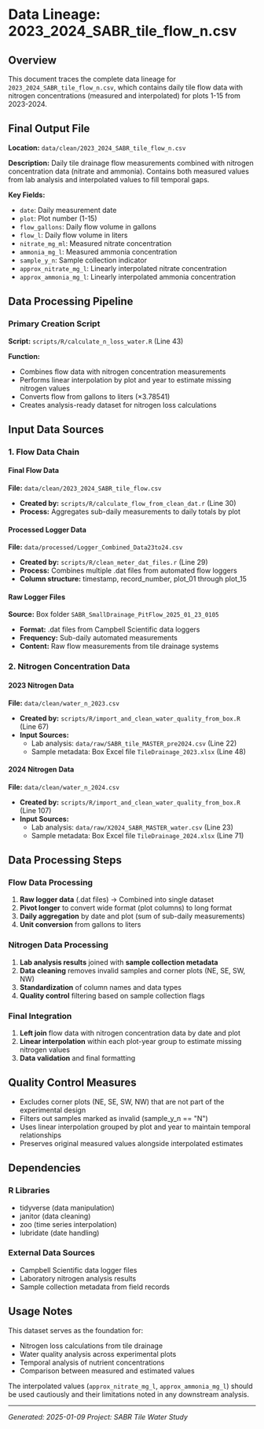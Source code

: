 # Data Lineage: 2023_2024_SABR_tile_flow_n.csv

## Overview
This document traces the complete data lineage for `2023_2024_SABR_tile_flow_n.csv`, which contains daily tile flow data with nitrogen concentrations (measured and interpolated) for plots 1-15 from 2023-2024.

## Final Output File
**Location:** `data/clean/2023_2024_SABR_tile_flow_n.csv`

**Description:** Daily tile drainage flow measurements combined with nitrogen concentration data (nitrate and ammonia). Contains both measured values from lab analysis and interpolated values to fill temporal gaps.

**Key Fields:**
- `date`: Daily measurement date
- `plot`: Plot number (1-15)
- `flow_gallons`: Daily flow volume in gallons
- `flow_l`: Daily flow volume in liters
- `nitrate_mg_ml`: Measured nitrate concentration
- `ammonia_mg_l`: Measured ammonia concentration
- `sample_y_n`: Sample collection indicator
- `approx_nitrate_mg_l`: Linearly interpolated nitrate concentration
- `approx_ammonia_mg_l`: Linearly interpolated ammonia concentration

## Data Processing Pipeline

### Primary Creation Script
**Script:** `scripts/R/calculate_n_loss_water.R` (Line 43)

**Function:**
- Combines flow data with nitrogen concentration measurements
- Performs linear interpolation by plot and year to estimate missing nitrogen values
- Converts flow from gallons to liters (×3.78541)
- Creates analysis-ready dataset for nitrogen loss calculations

## Input Data Sources

### 1. Flow Data Chain

#### Final Flow Data
**File:** `data/clean/2023_2024_SABR_tile_flow.csv`
- **Created by:** `scripts/R/calculate_flow_from_clean_dat.r` (Line 30)
- **Process:** Aggregates sub-daily measurements to daily totals by plot

#### Processed Logger Data
**File:** `data/processed/Logger_Combined_Data23to24.csv`
- **Created by:** `scripts/R/clean_meter_dat_files.r` (Line 29)
- **Process:** Combines multiple .dat files from automated flow loggers
- **Column structure:** timestamp, record_number, plot_01 through plot_15

#### Raw Logger Files
**Source:** Box folder `SABR_SmallDrainage_PitFlow_2025_01_23_0105`
- **Format:** .dat files from Campbell Scientific data loggers
- **Frequency:** Sub-daily automated measurements
- **Content:** Raw flow measurements from tile drainage systems

### 2. Nitrogen Concentration Data

#### 2023 Nitrogen Data
**File:** `data/clean/water_n_2023.csv`
- **Created by:** `scripts/R/import_and_clean_water_quality_from_box.R` (Line 67)
- **Input Sources:**
  - Lab analysis: `data/raw/SABR_tile_MASTER_pre2024.csv` (Line 22)
  - Sample metadata: Box Excel file `TileDrainage_2023.xlsx` (Line 48)

#### 2024 Nitrogen Data  
**File:** `data/clean/water_n_2024.csv`
- **Created by:** `scripts/R/import_and_clean_water_quality_from_box.R` (Line 107)
- **Input Sources:**
  - Lab analysis: `data/raw/X2024_SABR_MASTER_water.csv` (Line 23)
  - Sample metadata: Box Excel file `TileDrainage_2024.xlsx` (Line 71)

## Data Processing Steps

### Flow Data Processing
1. **Raw logger data** (.dat files) → Combined into single dataset
2. **Pivot longer** to convert wide format (plot columns) to long format
3. **Daily aggregation** by date and plot (sum of sub-daily measurements)
4. **Unit conversion** from gallons to liters

### Nitrogen Data Processing
1. **Lab analysis results** joined with **sample collection metadata**
2. **Data cleaning** removes invalid samples and corner plots (NE, SE, SW, NW)
3. **Standardization** of column names and data types
4. **Quality control** filtering based on sample collection flags

### Final Integration
1. **Left join** flow data with nitrogen concentration data by date and plot
2. **Linear interpolation** within each plot-year group to estimate missing nitrogen values
3. **Data validation** and final formatting

## Quality Control Measures

- Excludes corner plots (NE, SE, SW, NW) that are not part of the experimental design
- Filters out samples marked as invalid (sample_y_n == "N")
- Uses linear interpolation grouped by plot and year to maintain temporal relationships
- Preserves original measured values alongside interpolated estimates

## Dependencies

### R Libraries
- tidyverse (data manipulation)
- janitor (data cleaning)
- zoo (time series interpolation)
- lubridate (date handling)

### External Data Sources
- Campbell Scientific data logger files
- Laboratory nitrogen analysis results
- Sample collection metadata from field records

## Usage Notes

This dataset serves as the foundation for:
- Nitrogen loss calculations from tile drainage
- Water quality analysis across experimental plots
- Temporal analysis of nutrient concentrations
- Comparison between measured and estimated values

The interpolated values (`approx_nitrate_mg_l`, `approx_ammonia_mg_l`) should be used cautiously and their limitations noted in any downstream analysis.

---
*Generated: 2025-01-09*
*Project: SABR Tile Water Study*